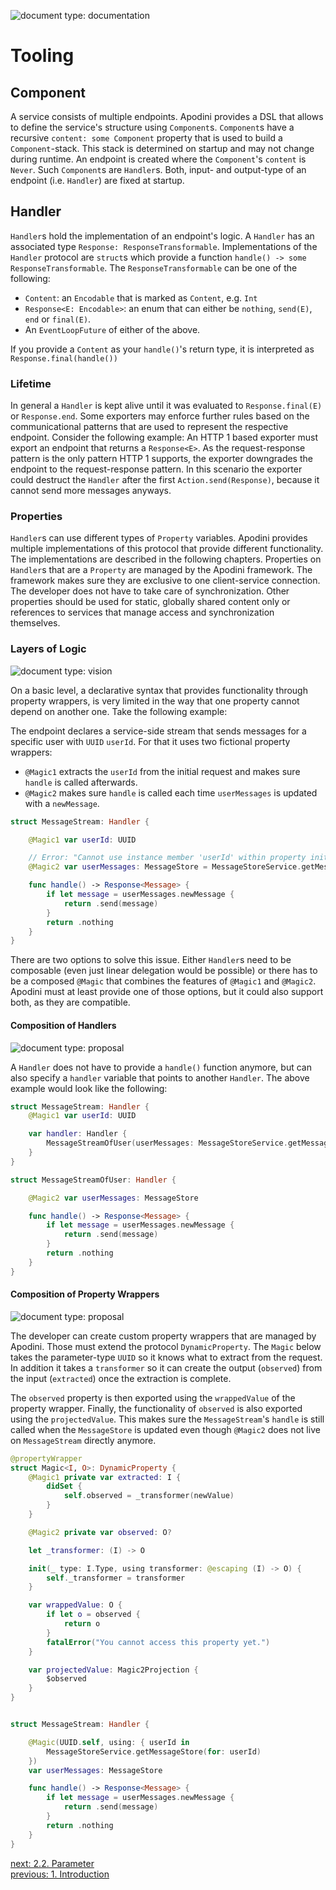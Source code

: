 ![document type: documentation](https://apodini.github.io/resources/markdown-labels/document_type_documentation.svg)

# Tooling

## Component

A service consists of multiple endpoints. Apodini provides a DSL that allows to define the service's structure using `Component`s. `Component`s have a recursive `content: some Component` property that is used to build a `Component`-stack. This stack is determined on startup and may not change during runtime. An endpoint is created where the `Component`'s `content` is `Never`. Such `Component`s are `Handler`s. Both, input- and output-type of an endpoint (i.e. `Handler`) are fixed at startup.

## Handler

`Handler`s hold the implementation of an endpoint's logic. A `Handler` has an associated type `Response: ResponseTransformable`. Implementations of the `Handler` protocol are `struct`s which provide a function `handle() -> some ResponseTransformable`. The `ResponseTransformable` can be one of the following:
* `Content`: an `Encodable` that is marked as `Content`, e.g. `Int`
* `Response<E: Encodable>`: an enum that can either be `nothing`, `send(E)`, `end` or `final(E)`.
* An `EventLoopFuture` of either of the above.

If you provide a `Content` as your `handle()`'s return type, it is interpreted as `Response.final(handle())`

### Lifetime

In general a `Handler` is kept alive until it was evaluated to `Response.final(E)` or `Response.end`. Some exporters may enforce further rules based on the communicational patterns that are used to represent the respective endpoint. Consider the following example: An HTTP 1 based exporter must export an endpoint that returns a `Response<E>`. As the request-response pattern is the only pattern HTTP 1 supports, the exporter downgrades the endpoint to the request-response pattern. In this scenario the exporter could destruct the `Handler` after the first `Action.send(Response)`, because it cannot send more messages anyways.

### Properties

`Handler`s can use different types of `Property` variables. Apodini provides multiple implementations of this protocol that provide different functionality. The implementations are described in the following chapters. Properties on `Handler`s that are a `Property` are managed by the Apodini framework. The framework makes sure they are exclusive to one client-service connection. The developer does not have to take care of synchronization. Other properties should be used for static, globally shared content only or references to services that manage access and synchronization themselves.

### Layers of Logic
![document type: vision](https://apodini.github.io/resources/markdown-labels/document_type_vision.svg) 

On a basic level, a declarative syntax that provides functionality through property wrappers, is very limited in the way that one property cannot depend on another one. Take the following example:

The endpoint declares a service-side stream that sends messages for a specific user with `UUID` `userId`. For that it uses two fictional property wrappers:
* `@Magic1` extracts the `userId` from the initial request and makes sure `handle` is called afterwards.
* `@Magic2` makes sure `handle` is called each time `userMessages` is updated with a `newMessage`.

```swift
struct MessageStream: Handler {

    @Magic1 var userId: UUID

    // Error: "Cannot use instance member 'userId' within property initializer; property initializers run before 'self' is available"
    @Magic2 var userMessages: MessageStore = MessageStoreService.getMessageStore(for: userId)

    func handle() -> Response<Message> {
        if let message = userMessages.newMessage {
            return .send(message)
        }
        return .nothing
    }
}
```

There are two options to solve this issue. Either `Handler`s need to be composable (even just linear delegation would be possible) or there has to be a composed `@Magic` that combines the features of `@Magic1` and `@Magic2`. Apodini must at least provide one of those options, but it could also support both, as they are compatible.

#### Composition of Handlers
![document type: proposal](https://apodini.github.io/resources/markdown-labels/document_type_proposal.svg)

A `Handler` does not have to provide a `handle()` function anymore, but can also specify a `handler` variable that points to another `Handler`. The above example would look like the following:

```swift
struct MessageStream: Handler {
    @Magic1 var userId: UUID

    var handler: Handler {
        MessageStreamOfUser(userMessages: MessageStoreService.getMessageStore(for: userId))
    }
}

struct MessageStreamOfUser: Handler {

    @Magic2 var userMessages: MessageStore

    func handle() -> Response<Message> {
        if let message = userMessages.newMessage {
            return .send(message)
        }
        return .nothing
    }
}
```

#### Composition of Property Wrappers
![document type: proposal](https://apodini.github.io/resources/markdown-labels/document_type_proposal.svg)

The developer can create custom property wrappers that are managed by Apodini. Those must extend the protocol `DynamicProperty`. The `Magic` below takes the parameter-type `UUID` so it knows what to extract from the request. In addition it takes a `transformer` so it can create the output (`observed`) from the input (`extracted`) once the extraction is complete.

The `observed` property is then exported using the `wrappedValue` of the property wrapper. Finally, the functionality of `observed` is also exported using the `projectedValue`. This makes sure the `MessageStream`'s `handle` is still called when the `MessageStore` is updated even though `@Magic2` does not live on `MessageStream` directly anymore.

```swift
@propertyWrapper
struct Magic<I, O>: DynamicProperty {
    @Magic1 private var extracted: I {
        didSet {
            self.observed = _transformer(newValue)
        }
    }

    @Magic2 private var observed: O?

    let _transformer: (I) -> O

    init(_ type: I.Type, using transformer: @escaping (I) -> O) {
        self._transformer = transformer
    }

    var wrappedValue: O {
        if let o = observed {
            return o
        }
        fatalError("You cannot access this property yet.")
    }

    var projectedValue: Magic2Projection {
        $observed
    }
}


struct MessageStream: Handler {

    @Magic(UUID.self, using: { userId in
        MessageStoreService.getMessageStore(for: userId)
    })
    var userMessages: MessageStore

    func handle() -> Response<Message> {
        if let message = userMessages.newMessage {
            return .send(message)
        }
        return .nothing
    }
}
```



[next: 2.2. Parameter](./2.2.%20Parameter.md)  
[previous: 1. Introduction](../1.%20Introduction.md)